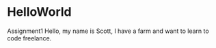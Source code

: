 # HelloWorld
Assignment1
  Hello, my name is Scott, I have a farm and want to learn to code freelance.
